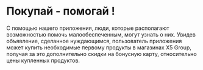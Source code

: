 # Покупай - помогай !

С помощью нашего приложения, люди, которые располагают возможностью помочь малообеспеченным, могут узнать о них. Увидев объявление, сделанное нуждающимся, пользователь приложения может купить необходимые первому продукты в магазинах X5 Group, получая за это дополнительно скидки на бонусную карту, относительно цены купленных продуктов.
